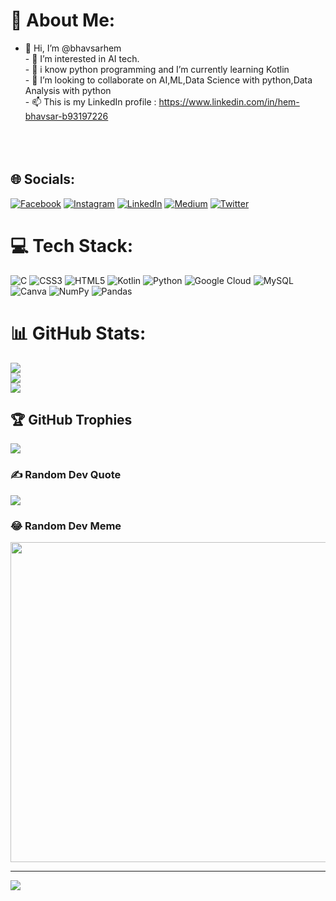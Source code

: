 # 💫 About Me:
- 👋 Hi, I’m @bhavsarhem<br>- 👀 I’m interested in AI tech.<br>- 🌱 i know python programming and I’m currently learning Kotlin<br>- 💞️ I’m looking to collaborate on AI,ML,Data Science with python,Data Analysis with python <br>- 📫 This is my LinkedIn profile : https://www.linkedin.com/in/hem-bhavsar-b93197226<br><br><br><br>


## 🌐 Socials:
[![Facebook](https://img.shields.io/badge/Facebook-%231877F2.svg?logo=Facebook&logoColor=white)](https://facebook.com/hem.bhavsar.9) [![Instagram](https://img.shields.io/badge/Instagram-%23E4405F.svg?logo=Instagram&logoColor=white)](https://instagram.com/hembhavsar592) [![LinkedIn](https://img.shields.io/badge/LinkedIn-%230077B5.svg?logo=linkedin&logoColor=white)](https://linkedin.com/in/https://www.linkedin.com/in/hem-bhavsar-b93197226/) [![Medium](https://img.shields.io/badge/Medium-12100E?logo=medium&logoColor=white)](https://medium.com/@Hemkumarbhavsar) [![Twitter](https://img.shields.io/badge/Twitter-%231DA1F2.svg?logo=Twitter&logoColor=white)](https://twitter.com/https://twitter.com/Hemkumarbhavsar) 

# 💻 Tech Stack:
![C](https://img.shields.io/badge/c-%2300599C.svg?style=plastic&logo=c&logoColor=white) ![CSS3](https://img.shields.io/badge/css3-%231572B6.svg?style=plastic&logo=css3&logoColor=white) ![HTML5](https://img.shields.io/badge/html5-%23E34F26.svg?style=plastic&logo=html5&logoColor=white) ![Kotlin](https://img.shields.io/badge/kotlin-%230095D5.svg?style=plastic&logo=kotlin&logoColor=white) ![Python](https://img.shields.io/badge/python-3670A0?style=plastic&logo=python&logoColor=ffdd54) ![Google Cloud](https://img.shields.io/badge/Google%20Cloud-%234285F4.svg?style=plastic&logo=google-cloud&logoColor=white) ![MySQL](https://img.shields.io/badge/mysql-%2300f.svg?style=plastic&logo=mysql&logoColor=white) ![Canva](https://img.shields.io/badge/Canva-%2300C4CC.svg?style=plastic&logo=Canva&logoColor=white) ![NumPy](https://img.shields.io/badge/numpy-%23013243.svg?style=plastic&logo=numpy&logoColor=white) ![Pandas](https://img.shields.io/badge/pandas-%23150458.svg?style=plastic&logo=pandas&logoColor=white)
# 📊 GitHub Stats:
![](https://github-readme-stats.vercel.app/api?username=bhavsarhem&theme=tokyonight&hide_border=false&include_all_commits=true&count_private=true)<br/>
![](https://github-readme-streak-stats.herokuapp.com/?user=bhavsarhem&theme=tokyonight&hide_border=false)<br/>
![](https://github-readme-stats.vercel.app/api/top-langs/?username=bhavsarhem&theme=tokyonight&hide_border=false&include_all_commits=true&count_private=true&layout=compact)

## 🏆 GitHub Trophies
![](https://github-profile-trophy.vercel.app/?username=bhavsarhem&theme=tokyonight&no-frame=false&no-bg=false&margin-w=4)

### ✍️ Random Dev Quote
![](https://quotes-github-readme.vercel.app/api?type=horizontal&theme=tokyonight)

### 😂 Random Dev Meme
<img src="https://random-memer.herokuapp.com/" width="512px"/>

---
[![](https://visitcount.itsvg.in/api?id=bhavsarhem&icon=0&color=1)](https://visitcount.itsvg.in)

